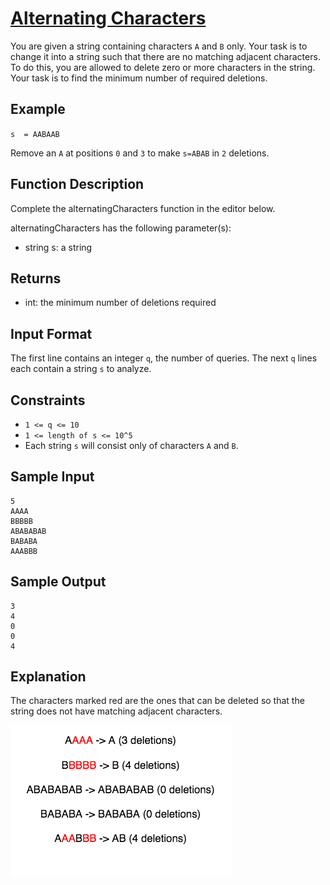 # [Alternating Characters](https://www.hackerrank.com/challenges/alternating-characters)

You are given a string containing characters `A` and `B` only. Your task is to change it into a string such that there are no matching adjacent characters. To do this, you are allowed to delete zero or more characters in the string.
Your task is to find the minimum number of required deletions.

## Example

`s  = AABAAB`

Remove an `A` at positions `0` and `3` to make `s=ABAB` in `2` deletions.

## Function Description

Complete the alternatingCharacters function in the editor below.

alternatingCharacters has the following parameter(s):

- string s: a string

## Returns

- int: the minimum number of deletions required

## Input Format

The first line contains an integer `q`, the number of queries.
The next `q` lines each contain a string `s` to analyze.

## Constraints

- `1 <= q <= 10`
- `1 <= length of s <= 10^5`
- Each string `s` will consist only of characters `A` and `B`.

## Sample Input

```plaintext
5
AAAA
BBBBB
ABABABAB
BABABA
AAABBB
```

## Sample Output

```plaintext
3
4
0
0
4
```

## Explanation

The characters marked red are the ones that can be deleted so that the string does not have matching adjacent characters.

![example image](./alternatingCharacters.png)